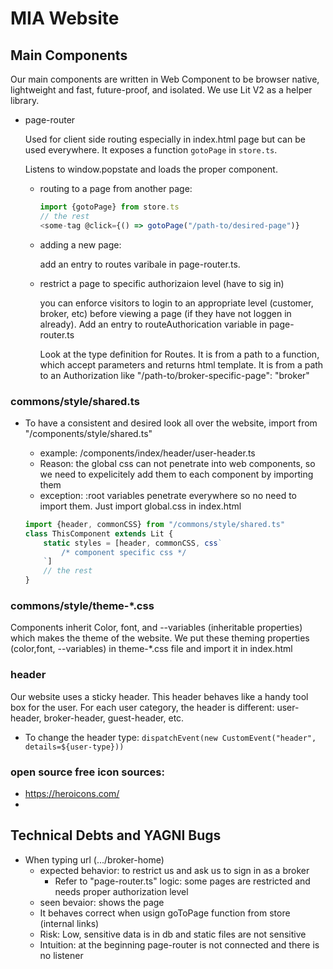 # MIA Website

## Main Components
Our main components are written in Web Component to be browser native, lightweight and fast, future-proof, and isolated. We use Lit V2 as a helper library.
- page-router

    Used for client side routing especially in index.html page but can be used everywhere. It exposes a function `gotoPage` in `store.ts`.

    Listens to window.popstate and loads the proper component. 

    - routing to a page from another page:
        ```ts
        import {gotoPage} from store.ts
        // the rest
        <some-tag @click={() => gotoPage("/path-to/desired-page")}
        ```

    - adding a new page:

        add an entry to routes varibale in page-router.ts. 
        

    - restrict a page to specific authorizaion level (have to sig in)

        you can enforce visitors to login to an appropriate level (customer, broker, etc) before viewing a page (if they have not loggen in already).
        Add an entry to routeAuthorication variable in page-router.ts

        Look at the type definition for Routes. It is from a path to a function, which accept parameters and returns html template.
        It is from a path to an Authorization like "/path-to/broker-specific-page": "broker"
    

### commons/style/shared.ts
- To have a consistent and desired look all over the website, import from "/components/style/shared.ts"
    - example: /components/index/header/user-header.ts
    - Reason: the global css can not penetrate into web components, so we need to expelicitely add them to each component by importing them
    - exception: :root variables penetrate everywhere so no need to import them. Just import global.css in index.html

    ```js
    import {header, commonCSS} from "/commons/style/shared.ts"
    class ThisComponent extends Lit {
        static styles = [header, commonCSS, css`
            /* component specific css */
        `]
        // the rest
    }
    ```

### commons/style/theme-*.css
Components inherit Color, font, and --variables (inheritable properties) which makes the theme of the website. We put these theming properties (color,font, --variables) in theme-*.css file and import it in index.html

### header
Our website uses a sticky header. This header behaves like a handy tool box for the user.
For each user category, the header is different: user-header, broker-header, guest-header, etc.
- To change the header type: `dispatchEvent(new CustomEvent("header", details=${user-type}))`


### open source free icon sources:
- https://heroicons.com/
- 


## Technical Debts and YAGNI Bugs
- When typing url (.../broker-home)
    - expected behavior: to restrict us and ask us to sign in as a broker
        - Refer to "page-router.ts" logic: some pages are restricted and needs proper authorization level
    - seen bevaior: shows the page
    - It behaves correct when usign goToPage function from store (internal links)
    - Risk: Low, sensitive data is in db and static files are not sensitive
    - Intuition: at the beginning page-router is not connected and there is no listener
